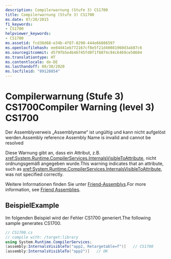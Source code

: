 ```yaml
---
description: Compilerwarnung (Stufe 3) CS1700
title: Compilerwarnung (Stufe 3) CS1700
ms.date: 07/20/2015
f1_keywords:
- CS1700
helpviewer_keywords:
- CS1700
ms.assetid: fcd38d68-e34b-4f87-8290-444e66886597
ms.openlocfilehash: ee84d41eb772167cf8e5f21d40081960d3ab87c6
ms.sourcegitcommit: d579fb5e4b46745fd0f1f8874c94c6469ce58604
ms.translationtype: HT
ms.contentlocale: de-DE
ms.lasthandoff: 08/30/2020
ms.locfileid: "89128854"
---
```

# <a name="compiler-warning-level-3-cs1700"></a><span data-ttu-id="91656-103">Compilerwarnung (Stufe 3) CS1700</span><span class="sxs-lookup"><span data-stu-id="91656-103">Compiler Warning (level 3) CS1700</span></span>
<span data-ttu-id="91656-104">Der Assemblyverweis „Assemblyname“ ist ungültig und kann nicht aufgelöst werden.</span><span class="sxs-lookup"><span data-stu-id="91656-104">Assembly reference Assembly Name is invalid and cannot be resolved</span></span>  
  
 <span data-ttu-id="91656-105">Diese Warnung gibt an, dass ein Attribut, z.B. <xref:System.Runtime.CompilerServices.InternalsVisibleToAttribute>, nicht ordnungsgemäß angegeben wurde.</span><span class="sxs-lookup"><span data-stu-id="91656-105">This warning indicates that an attribute, such as <xref:System.Runtime.CompilerServices.InternalsVisibleToAttribute>, was not specified correctly.</span></span>  
  
 <span data-ttu-id="91656-106">Weitere Informationen finden Sie unter [Friend-Assemblys](../../../standard/assembly/friend.md).</span><span class="sxs-lookup"><span data-stu-id="91656-106">For more information, see [Friend Assemblies](../../../standard/assembly/friend.md).</span></span>  
  
## <a name="example"></a><span data-ttu-id="91656-107">Beispiel</span><span class="sxs-lookup"><span data-stu-id="91656-107">Example</span></span>  
 <span data-ttu-id="91656-108">Im folgenden Beispiel wird der Fehler CS1700 generiert.</span><span class="sxs-lookup"><span data-stu-id="91656-108">The following sample generates CS1700.</span></span>  
  
```csharp  
// CS1700.cs  
// compile with: /target:library  
using System.Runtime.CompilerServices;  
[assembly:InternalsVisibleTo("app2, Retargetable=f")]   // CS1700  
[assembly:InternalsVisibleTo("app2")]   // OK  
```
